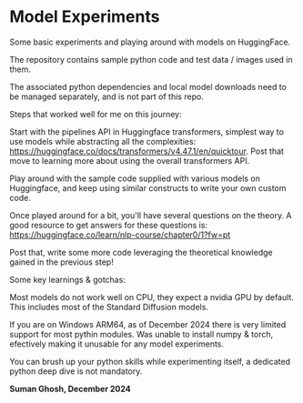 # Model Experiments
Some basic experiments and playing around with models on HuggingFace.

The repository contains sample python code and test data / images used in them. 

The associated python dependencies and local model downloads need to be managed separately, and is not part of this repo. 


Steps that worked well for me on this journey:

Start with the pipelines API in Huggingface transformers, simplest way to use models while abstracting all the complexities: https://huggingface.co/docs/transformers/v4.47.1/en/quicktour. Post that move to learning more about using the overall transformers API. 

Play around with the sample code supplied with various models on Huggingface, and keep using similar constructs to write your own custom code.

Once played around for a bit, you'll have several questions on the theory. A good resource to get answers for these questions is: https://huggingface.co/learn/nlp-course/chapter0/1?fw=pt

Post that, write some more code leveraging the theoretical knowledge gained in the previous step!


Some key learnings & gotchas:

Most models do not work well on CPU, they expect a nvidia GPU by default. This includes most of the Standard Diffusion models.

If you are on Windows ARM64, as of December 2024 there is very limited support for most pythin modules. Was unable to install numpy & torch, efectively making it unusable for any model experiments.

You can brush up your python skills while experimenting itself, a dedicated python deep dive is not mandatory.


**Suman Ghosh, December 2024**
